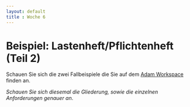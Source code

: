 ```yaml
---
layout: default
title : Woche 6
---
```

# Beispiel: Lastenheft/Pflichtenheft (Teil 2)

Schauen Sie sich die zwei Fallbeispiele die Sie auf dem [Adam Workspace](https://adam.unibas.ch/goto_adam_file_1019350_download.html) finden an. 

*Schauen Sie sich diesemal die Gliederung, sowie die einzelnen Anforderungen genauer an*.